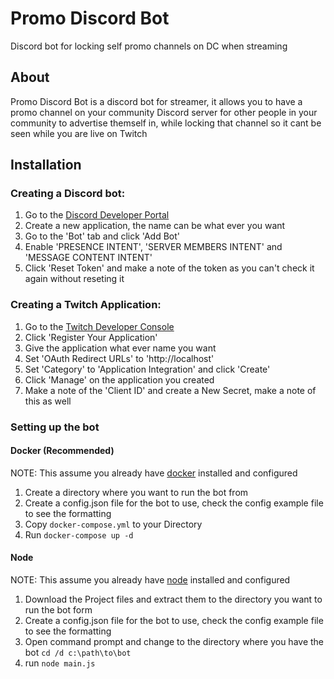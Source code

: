 # Promo Discord Bot
 Discord bot for locking self promo channels on DC when streaming

## About
Promo Discord Bot is a discord bot for streamer, it allows you to have a promo channel on your community Discord server for other people in your community to advertise themself in, while locking that channel so it cant be seen while you are live on Twitch

## Installation

### Creating a Discord bot:
1. Go to the [Discord Developer Portal](https://discord.com/developers/applications)
2. Create a new application, the name can be what ever you want
3. Go to the 'Bot' tab and click 'Add Bot'
4. Enable 'PRESENCE INTENT', 'SERVER MEMBERS INTENT' and 'MESSAGE CONTENT INTENT'
5. Click 'Reset Token' and make a note of the token as you can't check it again without reseting it

### Creating a Twitch Application:
1. Go to the [Twitch Developer Console](https://dev.twitch.tv/console/apps)
2. Click 'Register Your Application'
3. Give the application what ever name you want
4. Set 'OAuth Redirect URLs' to 'http://localhost'
5. Set 'Category' to 'Application Integration' and click 'Create'
6. Click 'Manage' on the application you created
7. Make a note of the 'Client ID' and create a New Secret, make a note of this as well

### Setting up the bot

#### Docker (Recommended)
NOTE: This assume you already have [docker](https://www.docker.com/) installed and configured
1. Create a directory where you want to run the bot from 
2. Create a config.json file for the bot to use, check the config example file to see the formatting
3. Copy `docker-compose.yml` to your Directory
4. Run `docker-compose up -d`

#### Node
NOTE: This assume you already have [node](https://nodejs.org/en/) installed and configured
1. Download the Project files and extract them to the directory you want to run the bot form
2. Create a config.json file for the bot to use, check the config example file to see the formatting
3. Open command prompt and change to the directory where you have the bot `cd /d c:\path\to\bot`
4. run `node main.js`
